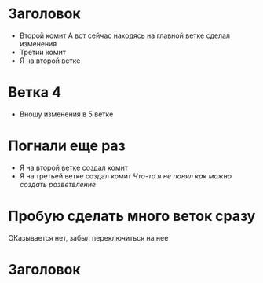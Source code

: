 # Заголовок
* Второй комит
А вот сейчас находясь на главной ветке сделал изменения
* Третий комит
* Я на второй ветке

# Ветка 4
* Вношу изменения в 5 ветке
# Погнали еще раз
* Я на второй ветке создал комит
* Я на третьей ветке создал комит
_Что-то я не понял как можно создать разветвление_


# Пробую сделать много веток сразу
ОКазывается нет, забыл переключиться на нее

# Заголовок
